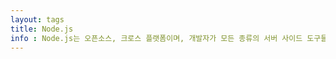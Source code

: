 ```yaml
---
layout: tags
title: Node.js
info : Node.js는 오픈소스, 크로스 플랫폼이며, 개발자가 모든 종류의 서버 사이드 도구들과 어플리케이션을 JavaScript로 만들수 있도록 해주는 런타임 환경입니다. 런타임은 서버 OS 또는 컴퓨터에서 직접적으로 실행되는 등 브라우저 영역 밖에서도 사용할수 있도록 의도했습니다.
---
```

